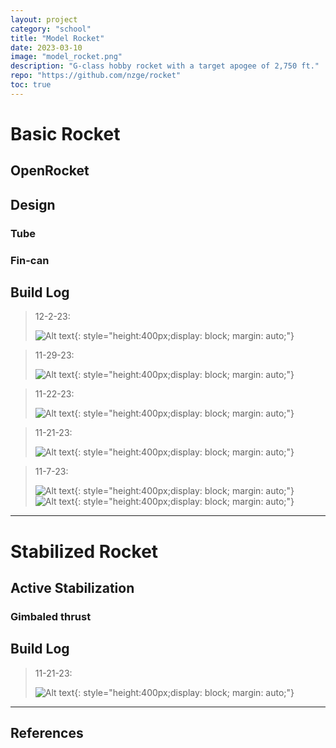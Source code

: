 ```yaml
---
layout: project
category: "school"
title: "Model Rocket"
date: 2023-03-10
image: "model_rocket.png"
description: "G-class hobby rocket with a target apogee of 2,750 ft."
repo: "https://github.com/nzge/rocket"
toc: true
---
```


# Basic Rocket



## OpenRocket


## Design
### Tube

### Fin-can



## Build Log
> 12-2-23: 
>
> ![Alt text](/assets/media/rocket_media/12-2-23.JPG){: 
style="height:400px;display: block; margin: auto;"}

> 11-29-23: 
>
> ![Alt text](/assets/media/rocket_media/PXL_20231129_220740221.JPG){: 
style="height:400px;display: block; margin: auto;"}

> 11-22-23: 
>
> ![Alt text](/assets/media/rocket_media/fin-can.JPG){: 
style="height:400px;display: block; margin: auto;"}

> 11-21-23: 
>
> ![Alt text](/assets/media/rocket_media/fiberglass.JPG){: 
style="height:400px;display: block; margin: auto;"}

> 11-7-23: 
>
> ![Alt text](/assets/media/rocket_media/11-7-23_boattail.png){: 
style="height:400px;display: block; margin: auto;"}
> ![Alt text](/assets/media/rocket_media/11-7-23_boattail2.png){: 
style="height:400px;display: block; margin: auto;"}

---
# Stabilized Rocket

## Active Stabilization

### Gimbaled thrust

## Build Log
> 11-21-23: 
>
> ![Alt text](/assets/media/rocket_media/fiberglass.JPG){: 
style="height:400px;display: block; margin: auto;"}

---
## References


    